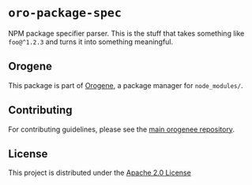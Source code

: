 # `oro-package-spec`

NPM package specifier parser. This is the stuff that takes something like
`foo@^1.2.3` and turns it into something meaningful.

## Orogene

This package is part of [Orogene](https://orogene.dev), a package manager for
`node_modules/`.

## Contributing

For contributing guidelines, please see the [main orogenee
repository](https://github.com/orogene/orogene).

## License

This project is distributed under the [Apache 2.0
License](https://github.com/orogene/orogene/blob/main/LICENSE)
